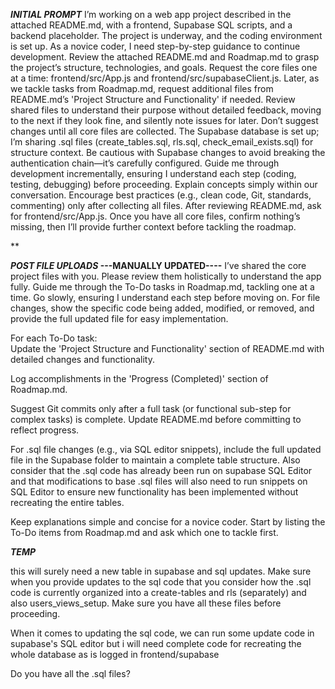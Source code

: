 **_INITIAL PROMPT_**
I’m working on a web app project described in the attached README.md, with a frontend, Supabase SQL scripts, and a backend placeholder. The project is underway, and the coding environment is set up. As a novice coder, I need step-by-step guidance to continue development.
Review the attached README.md and Roadmap.md to grasp the project’s structure, technologies, and goals.
Request the core files one at a time: frontend/src/App.js and frontend/src/supabaseClient.js. Later, as we tackle tasks from Roadmap.md, request additional files from README.md’s 'Project Structure and Functionality' if needed. Review shared files to understand their purpose without detailed feedback, moving to the next if they look fine, and silently note issues for later. Don’t suggest changes until all core files are collected.
The Supabase database is set up; I’m sharing .sql files (create_tables.sql, rls.sql, check_email_exists.sql) for structure context. Be cautious with Supabase changes to avoid breaking the authentication chain—it’s carefully configured.
Guide me through development incrementally, ensuring I understand each step (coding, testing, debugging) before proceeding. Explain concepts simply within our conversation.
Encourage best practices (e.g., clean code, Git, standards, commenting) only after collecting all files.
After reviewing README.md, ask for frontend/src/App.js. Once you have all core files, confirm nothing’s missing, then I’ll provide further context before tackling the roadmap.

\*\*

**_POST FILE UPLOADS_ ---MANUALLY UPDATED----**
I’ve shared the core project files with you. Please review them holistically to understand the app fully.
Guide me through the To-Do tasks in Roadmap.md, tackling one at a time. Go slowly, ensuring I understand each step before moving on. For file changes, show the specific code being added, modified, or removed, and provide the full updated file for easy implementation.

For each To-Do task:  
Update the 'Project Structure and Functionality' section of README.md with detailed changes and functionality.

Log accomplishments in the 'Progress (Completed)' section of Roadmap.md.

Suggest Git commits only after a full task (or functional sub-step for complex tasks) is complete. Update README.md before committing to reflect progress.

For .sql file changes (e.g., via SQL editor snippets), include the full updated file in the Supabase folder to maintain a complete table structure. Also consider that the .sql code has already been run on supabase SQL Editor and that modifications to base .sql files will also need to run snippets on SQL Editor to ensure new functionality has been implemented without recreating the entire tables.

Keep explanations simple and concise for a novice coder. Start by listing the To-Do items from Roadmap.md and ask which one to tackle first.

**_TEMP_**

this will surely need a new table in supabase and sql updates. Make sure when you provide updates to the sql code that you consider how the .sql code is currently organized into a create-tables and rls (separately) and also users_views_setup. Make sure you have all these files before proceeding.

When it comes to updating the sql code, we can run some update code in supabase's SQL editor but i will need complete code for recreating the whole database as is logged in frontend/supabase

Do you have all the .sql files?

